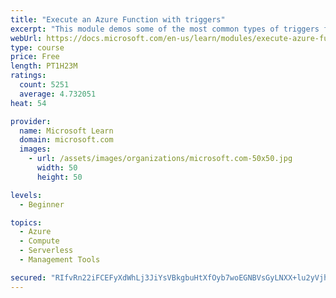 ```yaml
---
title: "Execute an Azure Function with triggers"
excerpt: "This module demos some of the most common types of triggers for executing Azure Functions and how to configure them to execute your logic."
webUrl: https://docs.microsoft.com/en-us/learn/modules/execute-azure-function-with-triggers/
type: course
price: Free
length: PT1H23M
ratings:
  count: 5251
  average: 4.732051
heat: 54

provider:
  name: Microsoft Learn
  domain: microsoft.com
  images:
    - url: /assets/images/organizations/microsoft.com-50x50.jpg
      width: 50
      height: 50

levels:
  - Beginner

topics:
  - Azure
  - Compute
  - Serverless
  - Management Tools

secured: "RIfvRn22iFCEFyXdWhLj3JiYsVBkgbuHtXfOyb7woEGNBVsGyLNXX+lu2yVjhOVhkNdb3YvABHjmXxR16uE5sqRTJbOg84RgUbfpszDodvi8AB6Az2DNKvXjkI/38WCl6kf087n9PwW5DWowvD0bBty7KIs0GthvWmGjh4MmEEpivWvMQGlabm2M1QCvpVkfa1Uv3rQYCIxurLAPyYQlLg2x39iLVCB8NdyHkC4xwwcu59gMeBTlUwVvZ+gceWtAIhazPV2L98f9oymUKXrsCB/5P6C80qh+QL/dBJijRF1QiHsoozAUymEMiEW6WFZwLEW0GHpVNmhrgxoTTXwlljkEf/+WaUlqnxsD2uzUWhjewwvcsrIsrkZOHi4Ga2jtxm4jnCt/n7AmQ5ozuslB90hh9B1LAZ0sMjGfFcVWkF4=;vcPDhZJKeclGOkPraAP1KA=="
---
```


